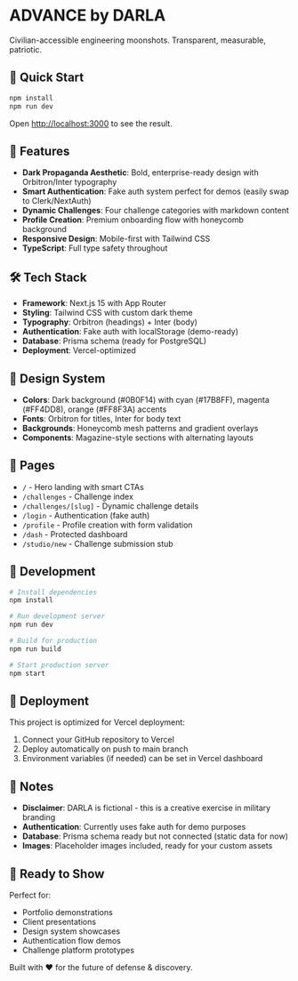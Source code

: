 # ADVANCE by DARLA

Civilian-accessible engineering moonshots. Transparent, measurable, patriotic.

## 🚀 Quick Start

```bash
npm install
npm run dev
```

Open [http://localhost:3000](http://localhost:3000) to see the result.

## 🎯 Features

- **Dark Propaganda Aesthetic**: Bold, enterprise-ready design with Orbitron/Inter typography
- **Smart Authentication**: Fake auth system perfect for demos (easily swap to Clerk/NextAuth)
- **Dynamic Challenges**: Four challenge categories with markdown content
- **Profile Creation**: Premium onboarding flow with honeycomb background
- **Responsive Design**: Mobile-first with Tailwind CSS
- **TypeScript**: Full type safety throughout

## 🛠 Tech Stack

- **Framework**: Next.js 15 with App Router
- **Styling**: Tailwind CSS with custom dark theme
- **Typography**: Orbitron (headings) + Inter (body)
- **Authentication**: Fake auth with localStorage (demo-ready)
- **Database**: Prisma schema (ready for PostgreSQL)
- **Deployment**: Vercel-optimized

## 🎨 Design System

- **Colors**: Dark background (#0B0F14) with cyan (#17B8FF), magenta (#FF4DD8), orange (#FF8F3A) accents
- **Fonts**: Orbitron for titles, Inter for body text
- **Backgrounds**: Honeycomb mesh patterns and gradient overlays
- **Components**: Magazine-style sections with alternating layouts

## 📱 Pages

- `/` - Hero landing with smart CTAs
- `/challenges` - Challenge index
- `/challenges/[slug]` - Dynamic challenge details
- `/login` - Authentication (fake auth)
- `/profile` - Profile creation with form validation
- `/dash` - Protected dashboard
- `/studio/new` - Challenge submission stub

## 🔧 Development

```bash
# Install dependencies
npm install

# Run development server
npm run dev

# Build for production
npm run build

# Start production server
npm start
```

## 🚀 Deployment

This project is optimized for Vercel deployment:

1. Connect your GitHub repository to Vercel
2. Deploy automatically on push to main branch
3. Environment variables (if needed) can be set in Vercel dashboard

## 📝 Notes

- **Disclaimer**: DARLA is fictional - this is a creative exercise in military branding
- **Authentication**: Currently uses fake auth for demo purposes
- **Database**: Prisma schema ready but not connected (static data for now)
- **Images**: Placeholder images included, ready for your custom assets

## 🎯 Ready to Show

Perfect for:
- Portfolio demonstrations
- Client presentations  
- Design system showcases
- Authentication flow demos
- Challenge platform prototypes

Built with ❤️ for the future of defense & discovery.